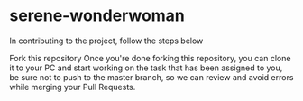 # serene-wonderwoman


In contributing to the project, follow the steps below

Fork this repository
Once you're done forking this repository, you can clone it to your PC and start working on the task that has been assigned to you, be sure not to push to the master branch, so we can review and avoid errors while merging your Pull Requests.

 
